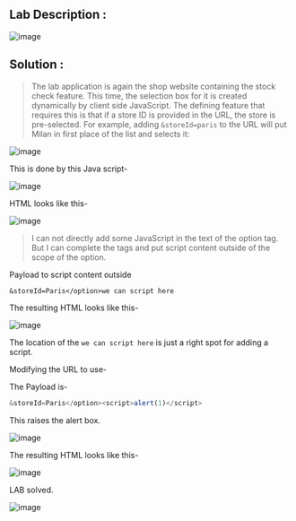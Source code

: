 ## Lab Description :

![image](https://github.com/ananthan05/Portswigger_labs/assets/140697378/b1b771b7-c603-4a6b-98a4-e0a0fabd4fa7)

## Solution :

>The lab application is again the shop website containing the stock check feature. This time, the selection box for it is created dynamically by client side JavaScript. The defining feature that requires this is that if a store ID is provided in the URL, the store is pre-selected. For example, adding `&storeId=paris` to the URL will put Milan in first place of the list and selects it:

![image](https://github.com/ananthan05/Portswigger_labs/assets/140697378/b2124d31-4494-4293-8764-8061d54ab934)

This is done by this Java script-

![image](https://github.com/ananthan05/Portswigger_labs/assets/140697378/3b9cfc57-124e-4055-9aac-0cf6e02165a5)

HTML looks like this-

![image](https://github.com/ananthan05/Portswigger_labs/assets/140697378/f6c06072-74ef-4add-ad83-90cfa6590d58)

> I can not directly add some JavaScript in the text of the option tag. But I can complete the tags and put script content outside of the scope of the option.

 Payload to script content outside 

```
&storeId=Paris</option>we can script here 
```

The resulting HTML looks like this-

![image](https://github.com/ananthan05/Portswigger_labs/assets/140697378/3870b3cb-c99a-40a8-b5d6-6ce18a2572ee)

The location of the `we can script here` is just a right spot for adding a script.

Modifying the URL to use-

The Payload is-

```js
&storeId=Paris</option><script>alert(1)</script>
```

This raises the alert box.

![image](https://github.com/ananthan05/Portswigger_labs/assets/140697378/3f8bb4ab-1438-49dc-9b41-68dfa422bf5f)

The resulting HTML looks like this-

![image](https://github.com/ananthan05/Portswigger_labs/assets/140697378/26a7bfc6-496f-4970-8ea2-ffcc97170c77)

LAB solved.

![image](https://github.com/ananthan05/Portswigger_labs/assets/140697378/a81fc851-68ad-48b2-93d6-f1ed700df0fa)

